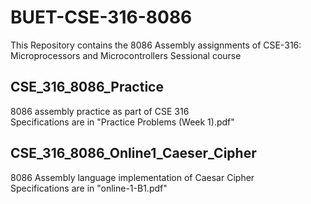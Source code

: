 # BUET-CSE-316-8086
This Repository contains the 8086 Assembly assignments of CSE-316: Microprocessors and Microcontrollers Sessional course

## CSE_316_8086_Practice
8086 assembly practice as part of CSE 316  
Specifications are in "Practice Problems (Week 1).pdf"

## CSE_316_8086_Online1_Caeser_Cipher
8086 Assembly language implementation of Caesar Cipher  
Specifications are in "online-1-B1.pdf"
